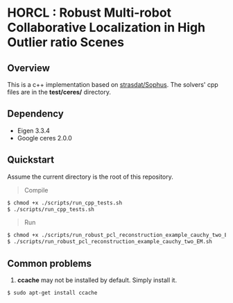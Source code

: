 # HORCL : Robust Multi-robot Collaborative Localization in High Outlier ratio Scenes

## Overview
This is a c++ implementation based on [strasdat/Sophus](https://github.com/strasdat/Sophus). The solvers' cpp files are in the **test/ceres/** directory.

## Dependency

  - Eigen 3.3.4
  - Google ceres 2.0.0

## Quickstart
Assume the current directory is the root of this repository.

> Compile
```sh
$ chmod +x ./scripts/run_cpp_tests.sh
$ ./scripts/run_cpp_tests.sh
```

> Run
```sh
$ chmod +x ./scripts/run_robust_pcl_reconstruction_example_cauchy_two_EM.sh
$ ./scripts/run_robust_pcl_reconstruction_example_cauchy_two_EM.sh
```

## Common problems
1. **ccache** may not be installed by default. Simply install it.
```sh
$ sudo apt-get install ccache
```
